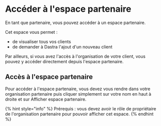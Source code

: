 # Accéder à l'espace partenaire

En tant que partenaire, vous pouvez accéder à un espace partenaire.&#x20;

Cet espace vous permet :&#x20;

* de visualiser tous vos clients
* de demander à Dastra l'ajout d'un nouveau client

Par ailleurs, si vous avez l'accès à l'organisation de votre client, vous pouvez y accéder directement depuis l'espace partenaire.&#x20;

## Accès à l'espace partenaire

Pour accéder à l'espace partenaire, vous devez vous rendre dans votre organisation partenaire puis cliquer simplement sur votre nom en haut à droite et sur Afficher espace partenaire.&#x20;

{% hint style="info" %}
Prérequis : vous devez avoir le rôle de propriétaire de l'organisation partenaire pour pouvoir afficher cet espace.&#x20;
{% endhint %}







